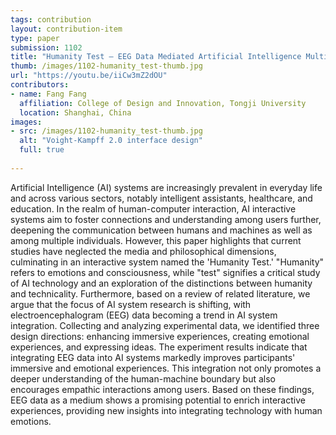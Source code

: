 ```yaml
---
tags: contribution
layout: contribution-item
type: paper
submission: 1102
title: "Humanity Test — EEG Data Mediated Artificial Intelligence Multiplayer Interactive System"
thumb: /images/1102-humanity_test-thumb.jpg
url: "https://youtu.be/iiCw3mZ2dOU"
contributors: 
- name: Fang Fang
  affiliation: College of Design and Innovation, Tongji University
  location: Shanghai, China
images: 
- src: /images/1102-humanity_test-thumb.jpg
  alt: "Voight-Kampff 2.0 interface design"
  full: true
  
---
```


Artificial Intelligence (AI) systems are increasingly prevalent in
everyday life and across various sectors, notably intelligent
assistants, healthcare, and education. In the realm of human-computer
interaction, AI interactive systems aim to foster connections and
understanding among users further, deepening the communication between
humans and machines as well as among multiple individuals. However, this
paper highlights that current studies have neglected the media and
philosophical dimensions, culminating in an interactive system named the
'Humanity Test.' "Humanity" refers to emotions and consciousness,
while "test" signifies a critical study of AI technology and an
exploration of the distinctions between humanity and technicality.
Furthermore, based on a review of related literature, we argue that the
focus of AI system research is shifting, with electroencephalogram (EEG)
data becoming a trend in AI system integration. Collecting and analyzing
experimental data, we identified three design directions: enhancing
immersive experiences, creating emotional experiences, and expressing
ideas. The experiment results indicate that integrating EEG data into AI
systems markedly improves participants' immersive and emotional
experiences. This integration not only promotes a deeper understanding
of the human-machine boundary but also encourages empathic interactions
among users. Based on these findings, EEG data as a medium shows a
promising potential to enrich interactive experiences, providing new
insights into integrating technology with human emotions.
